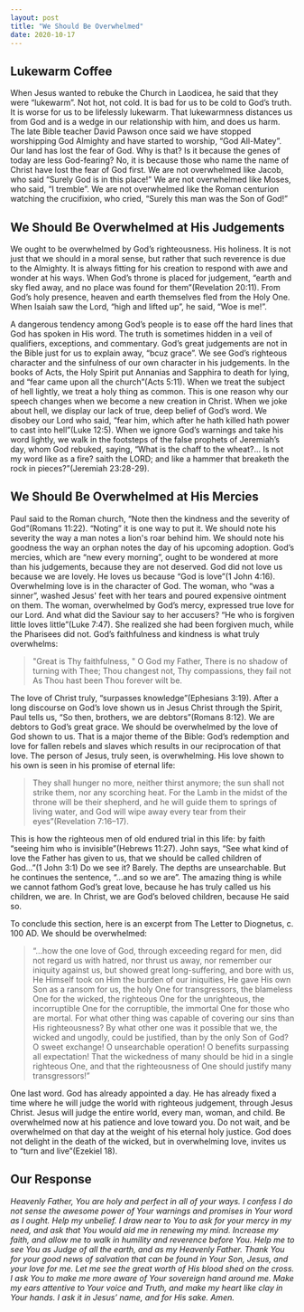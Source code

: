 ```yaml
---
layout: post
title: "We Should Be Overwhelmed"
date: 2020-10-17
---
```


## Lukewarm Coffee

When Jesus wanted to rebuke the Church in Laodicea, he said that they were “lukewarm”.
Not hot, not cold. It is bad for us to be cold to God’s truth.
It is worse for us to be lifelessly lukewarm. That lukewarmness distances us from God
and is a wedge in our relationship with him, and does us harm. The late Bible teacher
David Pawson once said we have stopped worshipping God Almighty and have started to worship,
“God All-Matey”. Our land has lost the fear of God. Why is that? Is it because the genes of today
are less God-fearing? No, it is because those who name the name of Christ have lost the fear
of God first. We are not overwhelmed like Jacob, who said “Surely God is in this place!”
We are not overwhelmed like Moses, who said, “I tremble”. We are not overwhelmed like the Roman
centurion watching the crucifixion, who cried, “Surely this man was the Son of God!”

## We Should Be Overwhelmed at His Judgements

We ought to be overwhelmed by God’s righteousness. His holiness. It is not just that we should in a moral sense, but rather that such reverence is due to the Almighty. It is always fitting for his creation to respond with awe and wonder at his ways. When God’s throne is placed for judgement, “earth and sky fled away, and no place was found for them”(Revelation 20:11). From God’s holy presence, heaven and earth themselves fled from the Holy One. When Isaiah saw the Lord, “high and lifted up”, he said, “Woe is me!”.

A dangerous tendency among God’s people is to ease off the hard lines that God has spoken in His word. The truth is sometimes hidden in a veil of qualifiers, exceptions, and commentary. God’s great judgements are not in the Bible just for us to explain away, “bcuz grace”. We see God’s righteous character and the sinfulness of our own character in his judgements. In the books of Acts, the Holy Spirit put Annanias and Sapphira to death for lying, and “fear came upon all the church”(Acts 5:11). When we treat the subject of hell lightly, we treat a holy thing as common. This is one reason why our speech changes when we become a new creation in Christ. When we joke about hell, we display our lack of true, deep belief of God’s word. We disobey our Lord who said, “fear him, which after he hath killed hath power to cast into hell”(Luke 12:5). When we ignore God’s warnings and take his word lightly, we walk in the footsteps of the false prophets of Jeremiah’s day, whom God rebuked, saying, “What is the chaff to the wheat?... Is not my word like as a fire? saith the LORD; and like a hammer that breaketh the rock in pieces?”(Jeremiah 23:28-29).

## We Should Be Overwhelmed at His Mercies

Paul said to the Roman church, “Note then the kindness and the severity of God”(Romans 11:22). “Noting” it is one way to put it. We should note his severity the way a man notes a lion's roar behind him. We should note his goodness the way an orphan notes the day of his upcoming adoption. God’s mercies, which are “new every morning”, ought to be wondered at more than his judgements, because they are not deserved. God did not love us because we are lovely. He loves us because “God is love”(1 John 4:16). Overwhelming love is in the character of God. The woman, who “was a sinner”, washed Jesus' feet with her tears and poured expensive ointment on them. The woman, overwhelmed by God’s mercy, expressed true love for our Lord. And what did the Saviour say to her accusers? “He who is forgiven little loves little”(Luke 7:47). She realized she had been forgiven much, while the Pharisees did not. God’s faithfulness and kindness is what truly overwhelms:

> "Great is Thy faithfulness, " O God my Father,
> There is no shadow of turning with Thee;
> Thou changest not, Thy compassions, they fail not
> As Thou hast been Thou forever wilt be.

The love of Christ truly, “surpasses knowledge”(Ephesians 3:19). After a long discourse on God’s love shown us in Jesus Christ through the Spirit, Paul tells us, “So then, brothers, we are debtors”(Romans 8:12). We are debtors to God’s great grace. We should be overwhelmed by the love of God shown to us. That is a major theme of the Bible: God’s redemption and love for fallen rebels and slaves which results in our reciprocation of that love. The person of Jesus, truly seen, is overwhelming. His love shown to his own is seen in his promise of eternal life:

> They shall hunger no more, neither thirst anymore;
>     the sun shall not strike them,
>     nor any scorching heat.
> For the Lamb in the midst of the throne will be their shepherd,
>     and he will guide them to springs of living water,
> and God will wipe away every tear from their eyes”(Revelation 7:16–17).

This is how the righteous men of old endured trial in this life: by faith “seeing him who is invisible”(Hebrews 11:27). John says, “See what kind of love the Father has given to us, that we should be called children of God...”(1 John 3:1) Do we see it? Barely. The depths are unsearchable. But he continues the sentence, “...and so we are”. The amazing thing is while we cannot fathom God’s great love, because he has truly called us his children, we are. In Christ, we are God’s beloved children, because He said so.

To conclude this section, here is an excerpt from The Letter to Diognetus, c. 100 AD. We should be overwhelmed:

> “...how the one love of God, through exceeding regard for men,
> did not regard us with hatred, nor thrust us away, nor remember our
> iniquity against us, but showed great long-suffering,
> and bore with us, He Himself took on Him the burden of our iniquities,
> He gave His own Son as a ransom for us, the holy One for transgressors,
> the blameless One for the wicked, the righteous One for the unrighteous,
> the incorruptible One for the corruptible, the immortal One for those
> who are mortal. For what other thing was capable of covering our sins
> than His righteousness? By what other one was it possible that we,
> the wicked and ungodly, could be justified, than by the only Son of God?
> O sweet exchange! O unsearchable operation! O benefits surpassing all
> expectation! That the wickedness of many should be hid in a single righteous
> One, and that the righteousness of One should justify many transgressors!”

One last word. God has already appointed a day. He has already fixed a time where he will judge the world with righteous judgement, through Jesus Christ. Jesus will judge the entire world, every man, woman, and child. Be overwhelmed now at his patience and love toward you. Do not wait, and be overwhelmed on that day at the weight of his eternal holy justice. God does not delight in the death of the wicked, but in overwhelming love, invites us to “turn and live”(Ezekiel 18).

## Our Response

*Heavenly Father, You are holy and perfect in all of your ways. I confess I do not sense the awesome power of Your warnings and promises in Your word as I ought. Help my unbelief. I draw near to You to ask for your mercy in my need, and ask that You would aid me in renewing my mind. Increase my faith, and allow me to walk in humility and reverence before You. Help me to see You as Judge of all the earth, and as my Heavenly Father. Thank You for your good news of salvation that can be found in Your Son, Jesus, and your love for me. Let me see the great worth of His blood shed on the cross. I ask You to make me more aware of Your sovereign hand around me. Make my ears attentive to Your voice and Truth, and make my heart like clay in Your hands. I ask it in Jesus’ name, and for His sake. Amen.*

